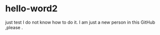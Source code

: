 # hello-word2
just test
I do not know how to do it.
I am just a new person in this GitHub ,please .
